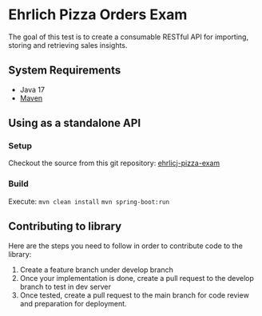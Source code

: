 # Ehrlich Pizza Orders Exam


The goal of this test is to create a consumable RESTful API for importing, storing and
retrieving sales insights.

## System Requirements

- Java 17
- [Maven](https://maven.apache.org/)

## Using as a standalone API

### Setup
Checkout the source from this git repository: [ehrlicj-pizza-exam](https://github.com/khianmontifar/ehrlich-pizza-exam)

### Build
Execute:
`mvn clean install`
`mvn spring-boot:run`

## Contributing to library

Here are the steps you need to follow in order to contribute code to the library:
1. Create a feature branch under develop branch
2. Once your implementation is done, create a pull request to the develop branch to test in dev server
3. Once tested, create a pull request to the main branch for code review and preparation for deployment.

